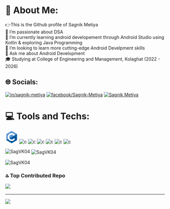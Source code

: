 # 💫 About Me:
👉This is the Github profile of Sagnik Metiya<br>🔭 I’m passionate about DSA<br>🌱 I’m currently learning android developement through Android Studio using Kotlin & exploring Java Programming<br>👯 I’m looking to learn more cutting-edge Android Develpment skills<br>💬 Ask me about Android Development<br>🎓 Studying at College of Engineering and Management, Kolaghat (2022 - 2026)


## 🌐 Socials:
<a href="https://www.linkedin.com/in/sagnikmetiya/" target="blank"><img align="center" src="https://raw.githubusercontent.com/rahuldkjain/github-profile-readme-generator/master/src/images/icons/Social/linked-in-alt.svg" alt="in/sagnik-metiya" height="30" width="40" /></a>
<a href="https://facebook.com/SagnikMetiya" target="blank"><img align="center" src="https://raw.githubusercontent.com/rahuldkjain/github-profile-readme-generator/master/src/images/icons/Social/facebook.svg" alt="facebook/Sagnik-Metiya" height="40" width="40" /></a>
<a href="https://instagram.com/SagnikMetiya" target="blank"><img align="center" src="https://github.com/SagVK04/github-profile-readme-generator/blob/master/src/images/icons/Social/instagram.svg" alt="Sagnik Metiya" height="40" width="40" /></a>

# 💻 Tools and Techs:
<p align="left">
  <img src="https://raw.githubusercontent.com/devicons/devicon/master/icons/c/c-original.svg" alt="c" width="40" height="40"/>
  <img src="https://github.com/SagVK04/github-profile-readme-generator/blob/master/src/images/icons/MobileAppDevelopment/android.svg" alt="c" width="40" height="40"/>
  <img src="https://github.com/SagVK04/github-profile-readme-generator/blob/master/src/images/icons/MobileAppDevelopment/kotlin.svg" alt="c" width="40" height="40"/>
  <img src="https://github.com/SagVK04/github-profile-readme-generator/blob/master/src/images/icons/ProgrammingLanguages/java.svg" alt="c" width="40" height="40"/>
  <img src="https://github.com/SagVK04/github-profile-readme-generator/blob/master/src/images/icons/Database/mysql.svg" alt="c" width="40" height="40"/>
  <img src="https://github.com/SagVK04/github-profile-readme-generator/blob/master/src/images/icons/Database/oracle.svg" alt="c" width="40" height="40"/>
  <img src="https://github.com/SagVK04/github-profile-readme-generator/blob/master/src/images/icons/BaaS/firebase.svg" alt="c" width="40" height="40"/>
</p>
<p><img align="left" src="https://github-readme-stats.vercel.app/api/top-langs?username=SagVK04&show_icons=true&locale=en&layout=compact" alt="SagVK04" /></p>


<p>&nbsp;<img align="center" src="https://github-readme-stats.vercel.app/api?username=SagVK04&show_icons=true&locale=en" alt="SagVK04" /></p>

<p><img align="center" src="https://github-readme-streak-stats.herokuapp.com/?user=SagVK04&" alt="SagVK04" /></p>

### 🔝 Top Contributed Repo
![](https://github-contributor-stats.vercel.app/api?username=SagVK04&limit=5&theme=dark&combine_all_yearly_contributions=true)

---
[![](https://visitcount.itsvg.in/api?id=SagVK04&icon=0&color=0)](https://visitcount.itsvg.in)

<!-- Proudly created with GPRM ( https://gprm.itsvg.in ) -->
